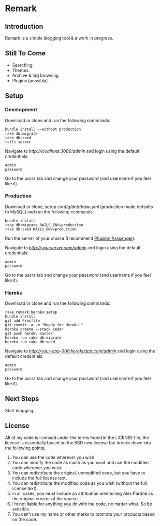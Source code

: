 Remark
======

Introduction
------------

Remark is a simple blogging tool & a work in progress.

Still To Come
-------------

- Searching.
- Themes.
- Archive & tag browsing.
- Plugins (possibly).

Setup
-----

### Development

Download or clone and run the following commands:

	bundle install --without production
	rake db:migrate
	rake db:seed
	rails server

Navigate to _http://localhost:3000/admin_ and login using the default credentials:

	admin
	password
	
Go to the _users_ tab and change your password (and username if you feel like it).

### Production

Download or clone, setup _config/database.yml_ (production mode defaults to MySQL) and run the following commands:

	bundle install
	rake db:migrate RAILS_ENV=production
	rake db:seed RAILS_ENV=production
	
Run the server of your choice (I recommend [Phusion Passenger](http://www.modrails.com/)).

Navigate to _http://yourserver.com/admin_ and login using the default credentials:

	admin
	password
	
Go to the _users_ tab and change your password (and username if you feel like it).

### Heroku

Download or clone and run the following commands:

	rake remark:heroku:setup
	bundle install
	git add Procfile
	git commit -a -m "Ready for Heroku."
	heroku create --stack cedar
	git push heroku master
	heroku run rake db:migrate
	heroku run rake db:seed
	
Navigate to _http://your-app-000.herokuapp.com/admin_ and login using the default credentials:

	admin
	password

Go to the _users_ tab and change your password (and username if you feel like it).

Next Steps
----------

Start blogging.

License
-------

All of my code is licensed under the terms found in the LICENSE file, the license is essentially based
on the BSD new license but breaks down into the following points;

1. You can use the code wherever you wish.
2. You can modify the code as much as you want and use the modified code wherever you wish.
3. You can redistribute the original, unmodified code, but you have to include the full license text.
4. You can redistribute the modified code as you wish (without the full license text).
5. In all cases, you must include an attribution mentioning Alex Pardoe as the original creator of the source.
6. I’m not liable for anything you do with the code, no matter what. So be sensible.
7. You can’t use my name or other marks to promote your products based on the code.